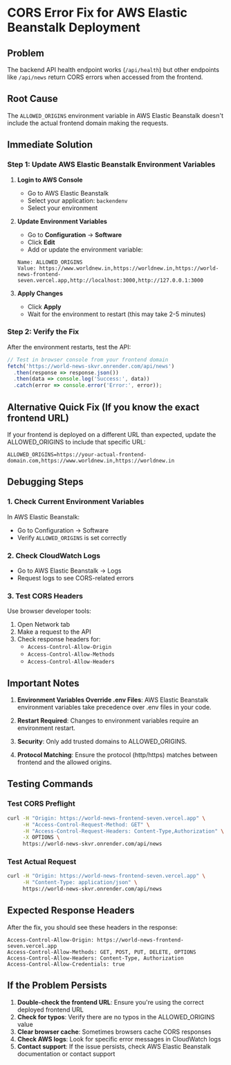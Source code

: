 # CORS Error Fix for AWS Elastic Beanstalk Deployment

## Problem
The backend API health endpoint works (`/api/health`) but other endpoints like `/api/news` return CORS errors when accessed from the frontend.

## Root Cause
The `ALLOWED_ORIGINS` environment variable in AWS Elastic Beanstalk doesn't include the actual frontend domain making the requests.

## Immediate Solution

### Step 1: Update AWS Elastic Beanstalk Environment Variables

1. **Login to AWS Console**
   - Go to AWS Elastic Beanstalk
   - Select your application: `backendenv`
   - Select your environment

2. **Update Environment Variables**
   - Go to **Configuration** → **Software**
   - Click **Edit**
   - Add or update the environment variable:

   ```
   Name: ALLOWED_ORIGINS
   Value: https://www.worldnew.in,https://worldnew.in,https://world-news-frontend-seven.vercel.app,http://localhost:3000,http://127.0.0.1:3000
   ```

3. **Apply Changes**
   - Click **Apply**
   - Wait for the environment to restart (this may take 2-5 minutes)

### Step 2: Verify the Fix

After the environment restarts, test the API:

```javascript
// Test in browser console from your frontend domain
fetch('https://world-news-skvr.onrender.com/api/news')
  .then(response => response.json())
  .then(data => console.log('Success:', data))
  .catch(error => console.error('Error:', error));
```

## Alternative Quick Fix (If you know the exact frontend URL)

If your frontend is deployed on a different URL than expected, update the ALLOWED_ORIGINS to include that specific URL:

```
ALLOWED_ORIGINS=https://your-actual-frontend-domain.com,https://www.worldnew.in,https://worldnew.in
```

## Debugging Steps

### 1. Check Current Environment Variables
In AWS Elastic Beanstalk:
- Go to Configuration → Software
- Verify `ALLOWED_ORIGINS` is set correctly

### 2. Check CloudWatch Logs
- Go to AWS Elastic Beanstalk → Logs
- Request logs to see CORS-related errors

### 3. Test CORS Headers
Use browser developer tools:
1. Open Network tab
2. Make a request to the API
3. Check response headers for:
   - `Access-Control-Allow-Origin`
   - `Access-Control-Allow-Methods`
   - `Access-Control-Allow-Headers`

## Important Notes

1. **Environment Variables Override .env Files**: AWS Elastic Beanstalk environment variables take precedence over .env files in your code.

2. **Restart Required**: Changes to environment variables require an environment restart.

3. **Security**: Only add trusted domains to ALLOWED_ORIGINS.

4. **Protocol Matching**: Ensure the protocol (http/https) matches between frontend and the allowed origins.

## Testing Commands

### Test CORS Preflight
```bash
curl -H "Origin: https://world-news-frontend-seven.vercel.app" \
     -H "Access-Control-Request-Method: GET" \
     -H "Access-Control-Request-Headers: Content-Type,Authorization" \
     -X OPTIONS \
     https://world-news-skvr.onrender.com/api/news
```

### Test Actual Request
```bash
curl -H "Origin: https://world-news-frontend-seven.vercel.app" \
     -H "Content-Type: application/json" \
     https://world-news-skvr.onrender.com/api/news
```

## Expected Response Headers
After the fix, you should see these headers in the response:
```
Access-Control-Allow-Origin: https://world-news-frontend-seven.vercel.app
Access-Control-Allow-Methods: GET, POST, PUT, DELETE, OPTIONS
Access-Control-Allow-Headers: Content-Type, Authorization
Access-Control-Allow-Credentials: true
```

## If the Problem Persists

1. **Double-check the frontend URL**: Ensure you're using the correct deployed frontend URL
2. **Check for typos**: Verify there are no typos in the ALLOWED_ORIGINS value
3. **Clear browser cache**: Sometimes browsers cache CORS responses
4. **Check AWS logs**: Look for specific error messages in CloudWatch logs
5. **Contact support**: If the issue persists, check AWS Elastic Beanstalk documentation or contact support